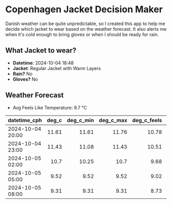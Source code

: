 
# Copenhagen Jacket Decision Maker

Danish weather can be quite unpredictable, so I created this app to help me decide which jacket to wear based on the weather forecast. 
It also alerts me when it's cold enough to bring gloves or when I should be ready for rain.

## What Jacket to wear?

- **Datetime**: 2024-10-04 18:48
- **Jacket**: Regular Jacket with Warm Layers
- **Rain?** No
- **Gloves?** No

## Weather Forecast
- Avg Feels Like Temperature: 9.7 °C

| datetime_cph     |   deg_c |   deg_c_min |   deg_c_max |   deg_c_feels | weather   | wind   | rain   |
|:-----------------|--------:|------------:|------------:|--------------:|:----------|:-------|:-------|
| 2024-10-04 20:00 |   11.61 |       11.61 |       11.76 |         10.78 | Clear     | Low    | None   |
| 2024-10-04 23:00 |   11.43 |       11.08 |       11.43 |         10.51 | Clear     | Low    | None   |
| 2024-10-05 02:00 |   10.7  |       10.25 |       10.7  |          9.68 | Clear     | Low    | None   |
| 2024-10-05 05:00 |    9.52 |        9.52 |        9.52 |          9.02 | Clear     | Low    | None   |
| 2024-10-05 08:00 |    9.31 |        9.31 |        9.31 |          8.73 | Clear     | Low    | None   |
        